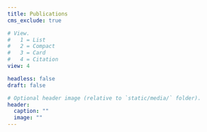 ```yaml
---
title: Publications
cms_exclude: true

# View.
#   1 = List
#   2 = Compact
#   3 = Card
#   4 = Citation
view: 4

headless: false
draft: false

# Optional header image (relative to `static/media/` folder).
header:
  caption: ""
  image: ""
---
```

